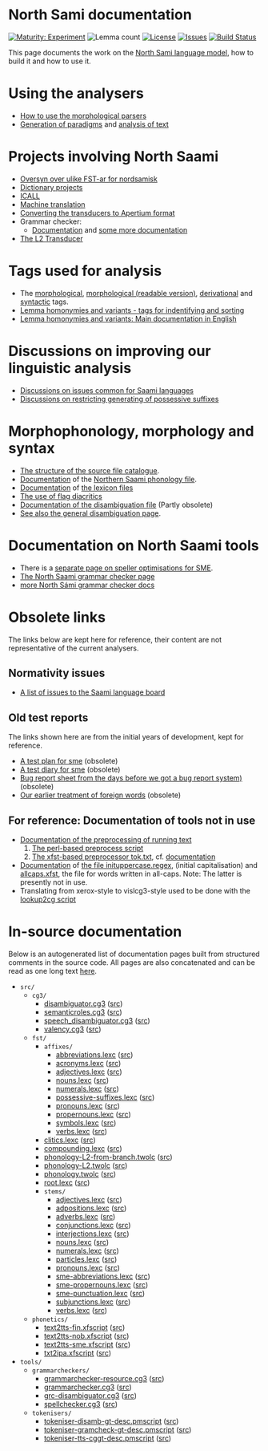 # North Sami documentation

[![Maturity: Experiment](https://img.shields.io/badge/Maturity-Experiment-black.svg)](https://giellalt.github.io/MaturityClassification.html)
![Lemma count](https://img.shields.io/endpoint?url=https%3A%2F%2Fraw.githubusercontent.com%2Fgiellalt%2Flang-sme%2Fgh-pages%2Flemmacount.json)
[![License](https://img.shields.io/github/license/giellalt/lang-sme)](https://github.com/giellalt/lang-sme/blob/main/LICENSE)
[![Issues](https://img.shields.io/github/issues/giellalt/lang-sme)](https://github.com/giellalt/lang-sme/issues)
[![Build Status](https://divvun-tc.giellalt.org/api/github/v1/repository/giellalt/lang-sme/main/badge.svg)](https://github.com/giellalt/lang-sme/actions)

This page documents the work on the [North Sami language model](http://github.com/giellalt/lang-sme), how to build it and how to use it.

# Using the analysers

-   [How to use the morphological parsers](/tools/docu-sme-manual.html)
-   [Generation of paradigms](http://giellatekno.uit.no/cgi/p-sme.sme.html) and
    [analysis of text](http://giellatekno.uit.no/cgi/d-sme.sme.html)

# Projects involving North Saami

-   [Oversyn over ulike FST-ar for nordsamisk](KompilereFST.html)
-   [Dictionary projects](/dicts/dicts.html)
-   [ICALL](/ped/index.html)
-   [Machine translation](/mt/MachineTranslation.html)
-   [Converting the transducers to Apertium format](ConvertingToApertium.html)
-   Grammar checker:
    - [Documentation](https://giellalt.github.io/proof/gramcheck/NortSaamiGrammarchecker.html) and [some more documentation](gramcheck/index.md)
-   [The L2 Transducer](TheL2Transducer.html)

# Tags used for analysis

-   The [morphological](docu-sme-grammartags.html),
    [morphological (readable version)](docu-mini-smi-grammartags.html), [derivational](https://giellalt.github.io/lang/common/DerivationOverview.html) and
    [syntactic](/lang/common/docu-sme-syntaxtags.html) tags.
-   [Lemma homonymies and variants - tags for indentifying and sorting](/lang/smi/lemma.html)
-   [Lemma homonymies and variants: Main documentation in English](/common/Variation_in_lexc.html)

# Discussions on improving our linguistic analysis

-   [Discussions on issues common for Saami languages](/lang/smi/index.html)
-   [Discussions on restricting generating of possessive suffixes](PXdiscussion.html)

# Morphophonology, morphology and syntax

-   [The structure of the source file catalogue](/infra/infraremake/NewinfraCatalogues.html).
-   [Documentation](docu-sme-twol.html) of the
    [Northern Saami phonology file](https://giellalt.com/giellalt/lang-sme/src/fst/phonology.twolc).
-   [Documentation](docu-sme-lex.html) of
    [the lexicon files](https://giellalt.com/giellalt/lang-sme/src/fst/)
-   [The use of flag diacritics](docu-sme-flag-diacritics.html)
-   [Documentation of the disambiguation file](docu-sme-dis.html) (Partly obsolete)
-   [See also the general disambiguation page](/ling/docu-disambiguation.html).


# Documentation on North Saami tools
- There is a [separate page on speller optimisations for SME](SpellerConfiguration.html).
- [The North Saami grammar checker page](https://giellalt.github.io/proof/gramcheck/NortSaamiGrammarchecker.html)
- [more North Sámi grammar checker docs](gramcheck/index.md)

# Obsolete links

The links below are kept here for reference, their content are not representative of the current analysers.

## Normativity issues
-   [A list of issues to the Saami language board](normativity-issues.html)


## Old test reports
The links shown here are from the initial years of development, kept for reference.

-   [A test plan for sme](docu-sme-testplan.html) (obsolete)
-   [A test diary for sme](sme-testdiary.html) (obsolete)
-   [Bug report sheet from the days before we got a bug report system)](docu-sme-bugs.html) (obsolete)
-   [Our earlier treatment of foreign words](../../ling/docu-foreign.html) (obsolete)

## For reference: Documentation of tools not in use 
-   [Documentation of the preprocessing of running text](../../ling/preprocessor.html)
    1. [The perl-based preprocess script](https://gtsvn.uit.no/langtech/trunk/gt/script/preprocess)
    2. [The xfst-based preprocessor tok.txt](https://gtsvn.uit.no/langtech/trunk/gt/sme/src/tok.txt), cf. [documentation](docu-sme-preprocessor.html)
-   [Documentation](../../ling/docu-case-allcaps.html) of
    [the file inituppercase.regex](https://github.com/giellalt/langs-sme/src/orthography/inituppercase.regex),
    (initial capitalisation) and
    [allcaps.xfst](https://gtsvn.uit.no/langtech/trunk/gt/common/src/allcaps.xfst),
    the file for words written in all-caps. Note: The latter is
    presently not in use.
-   Translating from xerox-style to vislcg3-style used to be done with the
    [lookup2cg script](https://gtsvn.uit.no/langtech/trunk/gt/script/lookup2cg)

# In-source documentation

Below is an autogenerated list of documentation pages built from structured
comments in the source code. All pages are also concatenated and can be read
as one long text [here](sme.md).

* `src/`
    * `cg3/`
        * [disambiguator.cg3](src-cg3-disambiguator.cg3.html) ([src](https://github.com/giellalt/lang-sme/blob/main/src/cg3/disambiguator.cg3))
        * [semanticroles.cg3](src-cg3-semanticroles.cg3.html) ([src](https://github.com/giellalt/lang-sme/blob/main/src/cg3/semanticroles.cg3))
        * [speech_disambiguator.cg3](src-cg3-speech_disambiguator.cg3.html) ([src](https://github.com/giellalt/lang-sme/blob/main/src/cg3/speech_disambiguator.cg3))
        * [valency.cg3](src-cg3-valency.cg3.html) ([src](https://github.com/giellalt/lang-sme/blob/main/src/cg3/valency.cg3))
    * `fst/`
        * `affixes/`
            * [abbreviations.lexc](src-fst-affixes-abbreviations.lexc.html) ([src](https://github.com/giellalt/lang-sme/blob/main/src/fst/affixes/abbreviations.lexc))
            * [acronyms.lexc](src-fst-affixes-acronyms.lexc.html) ([src](https://github.com/giellalt/lang-sme/blob/main/src/fst/affixes/acronyms.lexc))
            * [adjectives.lexc](src-fst-affixes-adjectives.lexc.html) ([src](https://github.com/giellalt/lang-sme/blob/main/src/fst/affixes/adjectives.lexc))
            * [nouns.lexc](src-fst-affixes-nouns.lexc.html) ([src](https://github.com/giellalt/lang-sme/blob/main/src/fst/affixes/nouns.lexc))
            * [numerals.lexc](src-fst-affixes-numerals.lexc.html) ([src](https://github.com/giellalt/lang-sme/blob/main/src/fst/affixes/numerals.lexc))
            * [possessive-suffixes.lexc](src-fst-affixes-possessive-suffixes.lexc.html) ([src](https://github.com/giellalt/lang-sme/blob/main/src/fst/affixes/possessive-suffixes.lexc))
            * [pronouns.lexc](src-fst-affixes-pronouns.lexc.html) ([src](https://github.com/giellalt/lang-sme/blob/main/src/fst/affixes/pronouns.lexc))
            * [propernouns.lexc](src-fst-affixes-propernouns.lexc.html) ([src](https://github.com/giellalt/lang-sme/blob/main/src/fst/affixes/propernouns.lexc))
            * [symbols.lexc](src-fst-affixes-symbols.lexc.html) ([src](https://github.com/giellalt/lang-sme/blob/main/src/fst/affixes/symbols.lexc))
            * [verbs.lexc](src-fst-affixes-verbs.lexc.html) ([src](https://github.com/giellalt/lang-sme/blob/main/src/fst/affixes/verbs.lexc))
        * [clitics.lexc](src-fst-clitics.lexc.html) ([src](https://github.com/giellalt/lang-sme/blob/main/src/fst/clitics.lexc))
        * [compounding.lexc](src-fst-compounding.lexc.html) ([src](https://github.com/giellalt/lang-sme/blob/main/src/fst/compounding.lexc))
        * [phonology-L2-from-branch.twolc](src-fst-phonology-L2-from-branch.twolc.html) ([src](https://github.com/giellalt/lang-sme/blob/main/src/fst/phonology-L2-from-branch.twolc))
        * [phonology-L2.twolc](src-fst-phonology-L2.twolc.html) ([src](https://github.com/giellalt/lang-sme/blob/main/src/fst/phonology-L2.twolc))
        * [phonology.twolc](src-fst-phonology.twolc.html) ([src](https://github.com/giellalt/lang-sme/blob/main/src/fst/phonology.twolc))
        * [root.lexc](src-fst-root.lexc.html) ([src](https://github.com/giellalt/lang-sme/blob/main/src/fst/root.lexc))
        * `stems/`
            * [adjectives.lexc](src-fst-stems-adjectives.lexc.html) ([src](https://github.com/giellalt/lang-sme/blob/main/src/fst/stems/adjectives.lexc))
            * [adpositions.lexc](src-fst-stems-adpositions.lexc.html) ([src](https://github.com/giellalt/lang-sme/blob/main/src/fst/stems/adpositions.lexc))
            * [adverbs.lexc](src-fst-stems-adverbs.lexc.html) ([src](https://github.com/giellalt/lang-sme/blob/main/src/fst/stems/adverbs.lexc))
            * [conjunctions.lexc](src-fst-stems-conjunctions.lexc.html) ([src](https://github.com/giellalt/lang-sme/blob/main/src/fst/stems/conjunctions.lexc))
            * [interjections.lexc](src-fst-stems-interjections.lexc.html) ([src](https://github.com/giellalt/lang-sme/blob/main/src/fst/stems/interjections.lexc))
            * [nouns.lexc](src-fst-stems-nouns.lexc.html) ([src](https://github.com/giellalt/lang-sme/blob/main/src/fst/stems/nouns.lexc))
            * [numerals.lexc](src-fst-stems-numerals.lexc.html) ([src](https://github.com/giellalt/lang-sme/blob/main/src/fst/stems/numerals.lexc))
            * [particles.lexc](src-fst-stems-particles.lexc.html) ([src](https://github.com/giellalt/lang-sme/blob/main/src/fst/stems/particles.lexc))
            * [pronouns.lexc](src-fst-stems-pronouns.lexc.html) ([src](https://github.com/giellalt/lang-sme/blob/main/src/fst/stems/pronouns.lexc))
            * [sme-abbreviations.lexc](src-fst-stems-sme-abbreviations.lexc.html) ([src](https://github.com/giellalt/lang-sme/blob/main/src/fst/stems/sme-abbreviations.lexc))
            * [sme-propernouns.lexc](src-fst-stems-sme-propernouns.lexc.html) ([src](https://github.com/giellalt/lang-sme/blob/main/src/fst/stems/sme-propernouns.lexc))
            * [sme-punctuation.lexc](src-fst-stems-sme-punctuation.lexc.html) ([src](https://github.com/giellalt/lang-sme/blob/main/src/fst/stems/sme-punctuation.lexc))
            * [subjunctions.lexc](src-fst-stems-subjunctions.lexc.html) ([src](https://github.com/giellalt/lang-sme/blob/main/src/fst/stems/subjunctions.lexc))
            * [verbs.lexc](src-fst-stems-verbs.lexc.html) ([src](https://github.com/giellalt/lang-sme/blob/main/src/fst/stems/verbs.lexc))
    * `phonetics/`
        * [text2tts-fin.xfscript](src-phonetics-text2tts-fin.xfscript.html) ([src](https://github.com/giellalt/lang-sme/blob/main/src/phonetics/text2tts-fin.xfscript))
        * [text2tts-nob.xfscript](src-phonetics-text2tts-nob.xfscript.html) ([src](https://github.com/giellalt/lang-sme/blob/main/src/phonetics/text2tts-nob.xfscript))
        * [text2tts-sme.xfscript](src-phonetics-text2tts-sme.xfscript.html) ([src](https://github.com/giellalt/lang-sme/blob/main/src/phonetics/text2tts-sme.xfscript))
        * [txt2ipa.xfscript](src-phonetics-txt2ipa.xfscript.html) ([src](https://github.com/giellalt/lang-sme/blob/main/src/phonetics/txt2ipa.xfscript))
* `tools/`
    * `grammarcheckers/`
        * [grammarchecker-resource.cg3](tools-grammarcheckers-grammarchecker-resource.cg3.html) ([src](https://github.com/giellalt/lang-sme/blob/main/tools/grammarcheckers/grammarchecker-resource.cg3))
        * [grammarchecker.cg3](tools-grammarcheckers-grammarchecker.cg3.html) ([src](https://github.com/giellalt/lang-sme/blob/main/tools/grammarcheckers/grammarchecker.cg3))
        * [grc-disambiguator.cg3](tools-grammarcheckers-grc-disambiguator.cg3.html) ([src](https://github.com/giellalt/lang-sme/blob/main/tools/grammarcheckers/grc-disambiguator.cg3))
        * [spellchecker.cg3](tools-grammarcheckers-spellchecker.cg3.html) ([src](https://github.com/giellalt/lang-sme/blob/main/tools/grammarcheckers/spellchecker.cg3))
    * `tokenisers/`
        * [tokeniser-disamb-gt-desc.pmscript](tools-tokenisers-tokeniser-disamb-gt-desc.pmscript.html) ([src](https://github.com/giellalt/lang-sme/blob/main/tools/tokenisers/tokeniser-disamb-gt-desc.pmscript))
        * [tokeniser-gramcheck-gt-desc.pmscript](tools-tokenisers-tokeniser-gramcheck-gt-desc.pmscript.html) ([src](https://github.com/giellalt/lang-sme/blob/main/tools/tokenisers/tokeniser-gramcheck-gt-desc.pmscript))
        * [tokeniser-tts-cggt-desc.pmscript](tools-tokenisers-tokeniser-tts-cggt-desc.pmscript.html) ([src](https://github.com/giellalt/lang-sme/blob/main/tools/tokenisers/tokeniser-tts-cggt-desc.pmscript))

